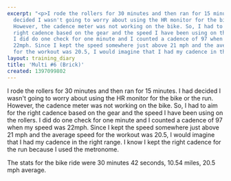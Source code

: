```yaml
---
excerpt: "<p>I rode the rollers for 30 minutes and then ran for 15 minutes. I had
  decided I wasn't going to worry about using the HR monitor for the bike or the run.
  However, the cadence meter was not working on the bike. So, I had to aim for the
  right cadence based on the gear and the speed I have been using on the rollers.
  I did do one check for one minute and I counted a cadence of 97 when my speed was
  22mph. Since I kept the speed somewhere just above 21 mph and the average speed
  for the workout was 20.5, I would imagine that I had my cadence in the right range."
layout: training_diary
title: 'Multi #6 (Brick)'
created: 1397099802
---
```

<p>I rode the rollers for 30 minutes and then ran for 15 minutes. I had decided I wasn't going to worry about using the HR monitor for the bike or the run. However, the cadence meter was not working on the bike. So, I had to aim for the right cadence based on the gear and the speed I have been using on the rollers. I did do one check for one minute and I counted a cadence of 97 when my speed was 22mph. Since I kept the speed somewhere just above 21 mph and the average speed for the workout was 20.5, I would imagine that I had my cadence in the right range. I know I kept the right cadence for the run because I used the metronome.</p><p>The stats for the bike ride were 30 minutes 42 seconds, 10.54 miles, 20.5 mph average.</p>
